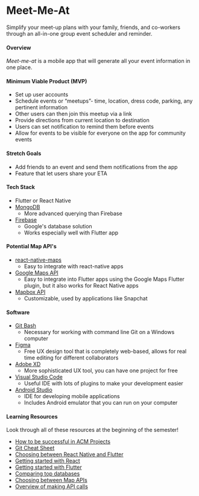 # Meet-Me-At
Simplify your meet-up plans with your family, friends, and co-workers through an all-in-one group event scheduler and reminder. 

#### Overview
*Meet-me-at* is a mobile app that will generate all your event information in one place.

#### Minimum Viable Product (MVP)
- Set up user accounts
- Schedule events or “meetups”- time, location, dress code, parking, any pertinent information
- Other users can then join this meetup via a link
- Provide directions from current location to destination
- Users can set notification to remind them before events
- Allow for events to be visible for everyone on the app for community events

#### Stretch Goals
- Add friends to an event and send them notifications from the app
- Feature that let users share your ETA

#### Tech Stack
- Flutter or React Native
- [MongoDB](https://github.com/acm-projects/This-Place-in-History/blob/master/mongodb.com)
  - More advanced querying than Firebase
- [Firebase](https://firebase.google.com/)
  - Google's database solution
  - Works especially well with Flutter app
 
#### Potential Map API's
- [react-native-maps](https://github.com/react-native-community/react-native-maps)
  - Easy to integrate with react-native apps
- [Google Maps API](https://codelabs.developers.google.com/codelabs/google-maps-in-flutter/#0)
  - Easy to integrate into Flutter apps using the Google Maps Flutter plugin, but it also works for React Native apps
- [Mapbox API](https://docs.mapbox.com/api/)
  - Customizable, used by applications like Snapchat

#### Software

- [Git Bash](https://git-scm.com/downloads)
    - Necessary for working with command line Git on a Windows computer
- [Figma](https://www.figma.com/)
    - Free UX design tool that is completely web-based, allows for real time editing for different collaborators
- [Adobe XD](https://www.adobe.com/products/xd.html?sdid=12B9F15S&mv=Search&ef_id=CjwKCAjwkdL6BRAREiwA-kiczGlKOD6-DASI9BUGIwQBgdAt33vydE4YxCgvMX5TDh2T5m9Trjq-jBoCFugQAvD_BwE:G:s&s_kwcid=AL!3085!3!315233774139!e!!g!!adobe%20xd!1641846436!65452675151)
    - More sophisticated UX tool, you can have one project for free
- [Visual Studio Code](https://code.visualstudio.com/)
    - Useful IDE with lots of plugins to make your development easier
- [Android Studio](https://developer.android.com/studio)
    - IDE for developing mobile applications
    - Includes Android emulator that you can run on your computer
    
#### Learning Resources
Look through all of these resources at the beginning of the semester!
- [How to be successful in ACM Projects](https://docs.google.com/document/d/18Zi3DrKG5e6g5Bojr8iqxIu6VIGl86YBSFlsnJnlM88/edit?usp=sharing)
-   [Git Cheat Sheet](https://education.github.com/git-cheat-sheet-education.pdf)
-	[Choosing between React Native and Flutter](https://hackr.io/blog/react-native-vs-flutter)
-	[Getting started with React](https://facebook.github.io/react-native/docs/getting-started)
-	[Getting started with Flutter](https://flutter.dev/docs/get-started/install)
-	[Comparing top databases](https://dzone.com/articles/firebase-vs-mongodb-which-database-to-use-for-your)
-	[Choosing between Map APIs](https://madappgang.com/blog/mapbox-vs-google-maps-choosing-a-map-for-your-app)
-	[Overview of making API calls](https://snipcart.com/blog/apis-integration-usage-benefits)
